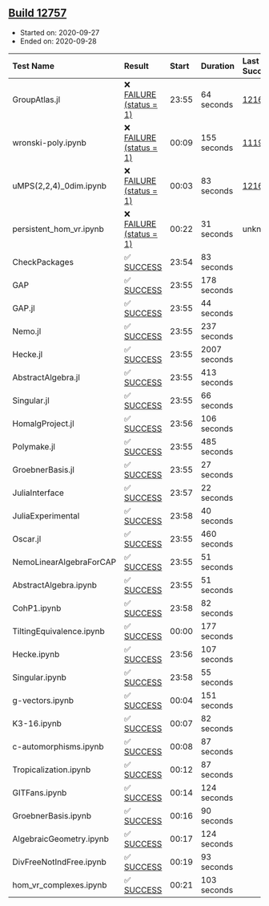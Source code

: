 ## [Build 12757](https://oscarci.mathematik.uni-kl.de/job/oscar/12757/)

* Started on: 2020-09-27
* Ended on: 2020-09-28

| Test Name    | Result | Start | Duration | Last Success | First Failure |
|:-------------|:-------|:------|:---------|:-------------|:--------------|
| GroupAtlas.jl | ❌ [FAILURE (status = 1)](https://oscarci.mathematik.uni-kl.de/job/oscar/12757/artifact/logs/build-12757/GroupAtlas.jl.log) | 23:55 | 64 seconds | [12167](https://oscarci.mathematik.uni-kl.de/job/oscar/12167/) | [12168](https://oscarci.mathematik.uni-kl.de/job/oscar/12168/) |
| wronski-poly.ipynb | ❌ [FAILURE (status = 1)](https://oscarci.mathematik.uni-kl.de/job/oscar/12757/artifact/logs/build-12757/wronski-poly.ipynb.log) | 00:09 | 155 seconds | [11192](https://oscarci.mathematik.uni-kl.de/job/oscar/11192/) | [11193](https://oscarci.mathematik.uni-kl.de/job/oscar/11193/) |
| uMPS(2,2,4)_0dim.ipynb | ❌ [FAILURE (status = 1)](https://oscarci.mathematik.uni-kl.de/job/oscar/12757/artifact/logs/build-12757/uMPS-2-2-4-_0dim.ipynb.log) | 00:03 | 83 seconds | [12167](https://oscarci.mathematik.uni-kl.de/job/oscar/12167/) | [12168](https://oscarci.mathematik.uni-kl.de/job/oscar/12168/) |
| persistent_hom_vr.ipynb | ❌ [FAILURE (status = 1)](https://oscarci.mathematik.uni-kl.de/job/oscar/12757/artifact/logs/build-12757/persistent_hom_vr.ipynb.log) | 00:22 | 31 seconds | unknown | unknown |
| CheckPackages | ✅ [SUCCESS](https://oscarci.mathematik.uni-kl.de/job/oscar/12757/artifact/logs/build-12757/CheckPackages.log) | 23:54 | 83 seconds |  |  |
| GAP | ✅ [SUCCESS](https://oscarci.mathematik.uni-kl.de/job/oscar/12757/artifact/logs/build-12757/GAP.log) | 23:55 | 178 seconds |  |  |
| GAP.jl | ✅ [SUCCESS](https://oscarci.mathematik.uni-kl.de/job/oscar/12757/artifact/logs/build-12757/GAP.jl.log) | 23:55 | 44 seconds |  |  |
| Nemo.jl | ✅ [SUCCESS](https://oscarci.mathematik.uni-kl.de/job/oscar/12757/artifact/logs/build-12757/Nemo.jl.log) | 23:55 | 237 seconds |  |  |
| Hecke.jl | ✅ [SUCCESS](https://oscarci.mathematik.uni-kl.de/job/oscar/12757/artifact/logs/build-12757/Hecke.jl.log) | 23:55 | 2007 seconds |  |  |
| AbstractAlgebra.jl | ✅ [SUCCESS](https://oscarci.mathematik.uni-kl.de/job/oscar/12757/artifact/logs/build-12757/AbstractAlgebra.jl.log) | 23:55 | 413 seconds |  |  |
| Singular.jl | ✅ [SUCCESS](https://oscarci.mathematik.uni-kl.de/job/oscar/12757/artifact/logs/build-12757/Singular.jl.log) | 23:55 | 66 seconds |  |  |
| HomalgProject.jl | ✅ [SUCCESS](https://oscarci.mathematik.uni-kl.de/job/oscar/12757/artifact/logs/build-12757/HomalgProject.jl.log) | 23:56 | 106 seconds |  |  |
| Polymake.jl | ✅ [SUCCESS](https://oscarci.mathematik.uni-kl.de/job/oscar/12757/artifact/logs/build-12757/Polymake.jl.log) | 23:55 | 485 seconds |  |  |
| GroebnerBasis.jl | ✅ [SUCCESS](https://oscarci.mathematik.uni-kl.de/job/oscar/12757/artifact/logs/build-12757/GroebnerBasis.jl.log) | 23:55 | 27 seconds |  |  |
| JuliaInterface | ✅ [SUCCESS](https://oscarci.mathematik.uni-kl.de/job/oscar/12757/artifact/logs/build-12757/JuliaInterface.log) | 23:57 | 22 seconds |  |  |
| JuliaExperimental | ✅ [SUCCESS](https://oscarci.mathematik.uni-kl.de/job/oscar/12757/artifact/logs/build-12757/JuliaExperimental.log) | 23:58 | 40 seconds |  |  |
| Oscar.jl | ✅ [SUCCESS](https://oscarci.mathematik.uni-kl.de/job/oscar/12757/artifact/logs/build-12757/Oscar.jl.log) | 23:55 | 460 seconds |  |  |
| NemoLinearAlgebraForCAP | ✅ [SUCCESS](https://oscarci.mathematik.uni-kl.de/job/oscar/12757/artifact/logs/build-12757/NemoLinearAlgebraForCAP.log) | 23:55 | 51 seconds |  |  |
| AbstractAlgebra.ipynb | ✅ [SUCCESS](https://oscarci.mathematik.uni-kl.de/job/oscar/12757/artifact/logs/build-12757/AbstractAlgebra.ipynb.log) | 23:55 | 51 seconds |  |  |
| CohP1.ipynb | ✅ [SUCCESS](https://oscarci.mathematik.uni-kl.de/job/oscar/12757/artifact/logs/build-12757/CohP1.ipynb.log) | 23:58 | 82 seconds |  |  |
| TiltingEquivalence.ipynb | ✅ [SUCCESS](https://oscarci.mathematik.uni-kl.de/job/oscar/12757/artifact/logs/build-12757/TiltingEquivalence.ipynb.log) | 00:00 | 177 seconds |  |  |
| Hecke.ipynb | ✅ [SUCCESS](https://oscarci.mathematik.uni-kl.de/job/oscar/12757/artifact/logs/build-12757/Hecke.ipynb.log) | 23:56 | 107 seconds |  |  |
| Singular.ipynb | ✅ [SUCCESS](https://oscarci.mathematik.uni-kl.de/job/oscar/12757/artifact/logs/build-12757/Singular.ipynb.log) | 23:58 | 55 seconds |  |  |
| g-vectors.ipynb | ✅ [SUCCESS](https://oscarci.mathematik.uni-kl.de/job/oscar/12757/artifact/logs/build-12757/g-vectors.ipynb.log) | 00:04 | 151 seconds |  |  |
| K3-16.ipynb | ✅ [SUCCESS](https://oscarci.mathematik.uni-kl.de/job/oscar/12757/artifact/logs/build-12757/K3-16.ipynb.log) | 00:07 | 82 seconds |  |  |
| c-automorphisms.ipynb | ✅ [SUCCESS](https://oscarci.mathematik.uni-kl.de/job/oscar/12757/artifact/logs/build-12757/c-automorphisms.ipynb.log) | 00:08 | 87 seconds |  |  |
| Tropicalization.ipynb | ✅ [SUCCESS](https://oscarci.mathematik.uni-kl.de/job/oscar/12757/artifact/logs/build-12757/Tropicalization.ipynb.log) | 00:12 | 87 seconds |  |  |
| GITFans.ipynb | ✅ [SUCCESS](https://oscarci.mathematik.uni-kl.de/job/oscar/12757/artifact/logs/build-12757/GITFans.ipynb.log) | 00:14 | 124 seconds |  |  |
| GroebnerBasis.ipynb | ✅ [SUCCESS](https://oscarci.mathematik.uni-kl.de/job/oscar/12757/artifact/logs/build-12757/GroebnerBasis.ipynb.log) | 00:16 | 90 seconds |  |  |
| AlgebraicGeometry.ipynb | ✅ [SUCCESS](https://oscarci.mathematik.uni-kl.de/job/oscar/12757/artifact/logs/build-12757/AlgebraicGeometry.ipynb.log) | 00:17 | 124 seconds |  |  |
| DivFreeNotIndFree.ipynb | ✅ [SUCCESS](https://oscarci.mathematik.uni-kl.de/job/oscar/12757/artifact/logs/build-12757/DivFreeNotIndFree.ipynb.log) | 00:19 | 93 seconds |  |  |
| hom_vr_complexes.ipynb | ✅ [SUCCESS](https://oscarci.mathematik.uni-kl.de/job/oscar/12757/artifact/logs/build-12757/hom_vr_complexes.ipynb.log) | 00:21 | 103 seconds |  |  |
